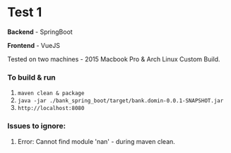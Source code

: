 # Test 1

**Backend** - SpringBoot

**Frontend** - VueJS

Tested on two machines - 2015 Macbook Pro & Arch Linux Custom Build.

### To build & run
1. ```maven clean & package```
2. ```java -jar ./bank_spring_boot/target/bank.domin-0.0.1-SNAPSHOT.jar```
3. ```http://localhost:8080```

### Issues to ignore:
1. Error: Cannot find module 'nan'  - during maven clean.

